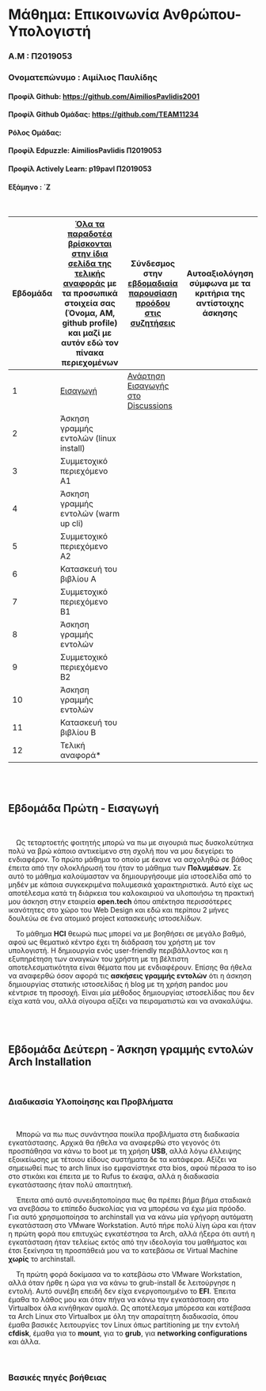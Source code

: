 # Μάθημα: Επικοινωνία Ανθρώπου-Υπολογιστή

### Α.Μ : Π2019053

### Ονοματεπώνυμο : Αιμίλιος Παυλίδης

#### Προφίλ Github: https://github.com/AimiliosPavlidis2001

#### Προφίλ Github Ομάδας: https://github.com/TEAM11234

#### Ρόλος Ομάδας:

#### Προφίλ Edpuzzle: AimiliosPavlidis Π2019053

#### Προφίλ Actively Learn: p19pavl Π2019053

#### Εξάμηνο : ΄Ζ

<br />

| Εβδομάδα | [Όλα τα παραδοτέα βρίσκονται στην ίδια σελίδα της τελικής αναφοράς](https://courses-ionio.github.io/help/deliverables/) με τα προσωπικά στοιχεία σας (Όνομα, ΑΜ, github profile) και μαζί με αυτόν εδώ τον πίνακα περιεχομένων | Σύνδεσμος στην [εβδομαδιαία παρουσίαση προόδου στις συζητήσεις](https://github.com/courses-ionio/help/discussions/categories/show-and-tell) | Αυτοαξιολόγηση σύμφωνα με τα κριτήρια της αντίστοιχης άσκησης |
| --- | --- | --- | --- |
| 1 |  [Εισαγωγή](https://github.com/AimiliosPavlidis2001/hci/blob/2019053/projects/2019053/README.md#%CE%B5%CE%B2%CE%B4%CE%BF%CE%BC%CE%AC%CE%B4%CE%B1-%CF%80%CF%81%CF%8E%CF%84%CE%B7---%CE%B5%CE%B9%CF%83%CE%B1%CE%B3%CF%89%CE%B3%CE%AE) | [Ανάρτηση Εισαγωγής στο Discussions](https://github.com/courses-ionio/help/discussions/843) | |
| 2 | Άσκηση γραμμής εντολών (linux install) | | |
| 3 | Συμμετοχικό περιεχόμενο A1 | | |
| 4 | Άσκηση γραμμής εντολών (warm up cli) | | |
| 5 | Συμμετοχικό περιεχόμενο A2 | | |
| 6 | Κατασκευή του βιβλίου Α | | |
| 7 | Συμμετοχικό περιεχόμενο B1 | | |
| 8 | Άσκηση γραμμής εντολών | | |
| 9 | Συμμετοχικό περιεχόμενο B2 | | |
| 10 | Άσκηση γραμμής εντολών | | |
| 11 | Κατασκευή του βιβλίου Β | | |
| 12 | Τελική αναφορά* | | |


<br /><br />

## Εβδομάδα Πρώτη - Εισαγωγή

<br /> 

&nbsp;&nbsp;&nbsp;&nbsp;Ως τεταρτοετής φοιτητής μπορώ να πω με σιγουριά πως δυσκολεύτηκα πολύ να βρώ κάποιο αντικείμενο στη σχολή που να μου διεγείρει το ενδιαφέρον. Το πρώτο μάθημα το οποίο με έκανε να ασχοληθώ σε βάθος έπειτα από την ολοκλήρωσή του ήταν το μάθημα των **Πολυμέσων**. Σε αυτό το μάθημα καλούμασταν να δημιουργήσουμε μία ιστοσελίδα από το μηδέν με κάποια συγκεκριμένα πολυμεσικά χαρακτηριστικά. Αυτό είχε ως αποτέλεσμα κατά τη διάρκεια του καλοκαιριού να υλοποιήσω τη πρακτική μου άσκηση στην εταιρεία **open.tech** όπου απέκτησα περισσότερες ικανότητες στο χώρο του Web Design και εδώ και περίπου 2 μήνες δουλεύω σε ένα ατομικό project κατασκευής ιστοσελίδων.

&nbsp;&nbsp;&nbsp;&nbsp;Το μάθημα **HCI** θεωρώ πως μπορεί να με βοηθήσει σε μεγάλο βαθμό, αφού ως θεματικό κέντρο έχει τη διάδραση του χρήστη με τον υπολογιστή. Η δημιουργία ενός user-friendly περιβάλλοντος και η εξυπηρέτηση των αναγκών του χρήστη με τη βέλτιστη αποτελεσματικότητα είναι θέματα που με ενδιαφέρουν. Επίσης θα ήθελα να αναφερθώ όσον αφορά τις **ασκήσεις γραμμής εντολών** ότι η άσκηση δημιουργίας στατικής ιστοσελίδας ή blog με τη χρήση pandoc μου κέντρισε τη προσοχή. Είναι μία μέθοδος δημιουργίας ιστοσελίδας που δεν είχα κατά νου, αλλά σίγουρα αξίζει να πειραματιστώ και να ανακαλύψω.


<br /><br />

## Εβδομάδα Δεύτερη - Άσκηση γραμμής εντολών Arch Installation

<br />

### Διαδικασία Υλοποίησης και Προβλήματα

<br />

&nbsp;&nbsp;&nbsp;&nbsp;Μπορώ να πω πως συνάντησα ποικίλα προβλήματα στη διαδικασία εγκατάστασης. Αρχικά θα ήθελα να αναφερθώ στο γεγονός ότι προσπάθησα να κάνω το boot με τη χρήση **USB**, αλλά λόγω έλλειψης εξοικείωσης με τέτοιου είδους συστήματα δε τα κατάφερα. Αξίζει να σημειωθεί πως το arch linux iso εμφανίστηκε στα bios, αφού πέρασα το iso στο στικάκι και έπειτα με το Rufus το έκαψα, αλλά η διαδικασία εγκατάστασης ήταν πολύ απαιτητική.

&nbsp;&nbsp;&nbsp;&nbsp;Έπειτα από αυτό συνειδητοποίησα πως θα πρέπει βήμα βήμα σταδιακά να ανεβάσω το επίπεδο δυσκολίας για να μπορέσω να έχω μία πρόοδο. Για αυτό χρησιμοποίησα το archinstall για να κάνω μία γρήγορη αυτόματη εγκατάσταση στο VMware Workstation. Αυτό πήρε πολύ λίγη ώρα και ήταν η πρώτη φορά που επιτυχώς εγκατέστησα τα Arch, αλλά ήξερα ότι αυτή η εγκατάσταση ήταν τελείως εκτός από την ιδεολογία του μαθήματος και έτσι ξεκίνησα τη προσπάθειά μου να το κατεβάσω σε Virtual Machine **χωρίς** το archinstall.

&nbsp;&nbsp;&nbsp;&nbsp;Τη πρώτη φορά δοκίμασα να το κατεβάσω στο VMware Workstation, αλλά όταν ήρθε η ώρα για να κάνω το grub-install δε λειτούργησε η εντολή. Αυτό συνέβη επειδή δεν είχα ενεργοποιημένο το **EFI**. Έπειτα έμαθα το λάθος μου και όταν πήγα να κάνω την εγκατάσταση στο Virtualbox όλα κινήθηκαν ομαλά. Ως αποτέλεσμα μπόρεσα και κατέβασα τα Arch Linux στο Virtualbox με όλη την απαραίτητη διαδικασία, όπου έμαθα βασικές λειτουργίες τον Linux όπως partitioning με την εντολή **cfdisk**, έμαθα για το **mount**, για το **grub**, για **networking configurations** και άλλα.

<br />

### Βασικές πηγές βοήθειας

